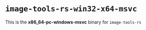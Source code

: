 # `image-tools-rs-win32-x64-msvc`

This is the **x86_64-pc-windows-msvc** binary for `image-tools-rs`
